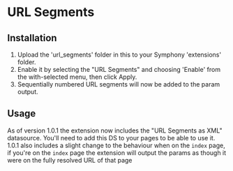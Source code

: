 # URL Segments

## Installation ##

1. Upload the 'url_segments' folder in this to your Symphony 'extensions' folder.
2. Enable it by selecting the "URL Segments" and choosing 'Enable' from the with-selected menu, then click Apply.
3. Sequentially numbered URL segments will now be added to the param output.

## Usage ##

As of version 1.0.1 the extension now includes the "URL Segments as XML" datasource. You'll need to add this DS to your pages to be able to use it. 1.0.1 also includes a slight change to the behaviour when on the `index` page, if you're on the `index` page the extension will output the params as though it were on the fully resolved URL of that page